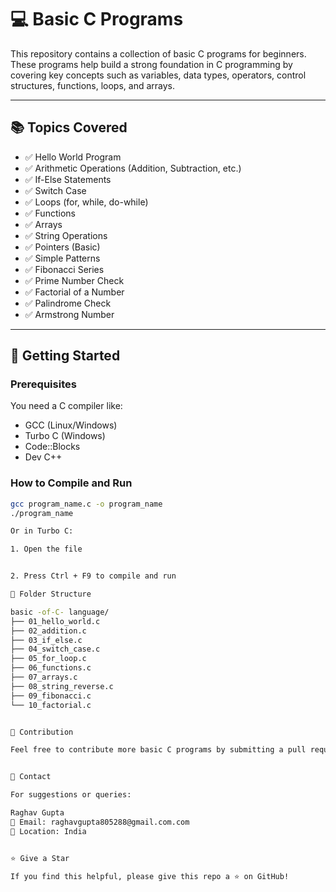
# 💻 Basic C Programs

This repository contains a collection of basic C programs for beginners. These programs help build a strong foundation in C programming by covering key concepts such as variables, data types, operators, control structures, functions, loops, and arrays.

---

## 📚 Topics Covered

- ✅ Hello World Program  
- ✅ Arithmetic Operations (Addition, Subtraction, etc.)  
- ✅ If-Else Statements  
- ✅ Switch Case  
- ✅ Loops (for, while, do-while)  
- ✅ Functions  
- ✅ Arrays  
- ✅ String Operations  
- ✅ Pointers (Basic)  
- ✅ Simple Patterns  
- ✅ Fibonacci Series  
- ✅ Prime Number Check  
- ✅ Factorial of a Number  
- ✅ Palindrome Check  
- ✅ Armstrong Number  

---

## 🚀 Getting Started

### Prerequisites

You need a C compiler like:

- GCC (Linux/Windows)
- Turbo C (Windows)
- Code::Blocks
- Dev C++

### How to Compile and Run

```bash
gcc program_name.c -o program_name
./program_name

Or in Turbo C:

1. Open the file


2. Press Ctrl + F9 to compile and run

📁 Folder Structure

basic -of-C- language/
├── 01_hello_world.c
├── 02_addition.c
├── 03_if_else.c
├── 04_switch_case.c
├── 05_for_loop.c
├── 06_functions.c
├── 07_arrays.c
├── 08_string_reverse.c
├── 09_fibonacci.c
└── 10_factorial.c


🙌 Contribution

Feel free to contribute more basic C programs by submitting a pull request.


📧 Contact

For suggestions or queries:

Raghav Gupta
📧 Email: raghavgupta805288@gmail.com.com
📍 Location: India


⭐️ Give a Star

If you find this helpful, please give this repo a ⭐️ on GitHub!

